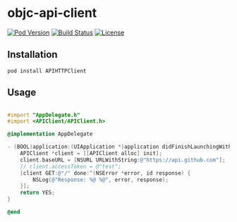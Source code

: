 # objc-api-client

[![Pod Version](https://img.shields.io/cocoapods/v/APIHTTPClient.svg)](https://cocoapods.org/pods/APIHTTPClient)
[![Build Status](https://img.shields.io/travis/aantthony/objc-api-client/master.svg)](https://travis-ci.org/aantthony/objc-api-client)
 [![License](https://img.shields.io/cocoapods/l/APIHTTPClient.svg)](https://cocoapods.org/pods/APIHTTPClient)

## Installation

`pod install APIHTTPClient`

## Usage

```objective-c

#import "AppDelegate.h"
#import <APIClient/APIClient.h>

@implementation AppDelegate

- (BOOL)application:(UIApplication *)application didFinishLaunchingWithOptions:(NSDictionary *)launchOptions {
    APIClient *client = [[APIClient alloc] init];
    client.baseURL = [NSURL URLWithString:@"https://api.github.com"];
    // client.accessToken = @"test";
    [client GET:@"/" done:^(NSError *error, id response) {
        NSLog(@"Response: %@ %@", error, response);
    }];
    return YES;
}

@end
```
